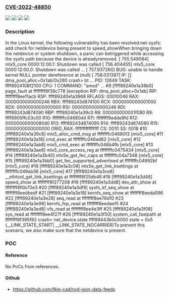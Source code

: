 ### [CVE-2022-48850](https://cve.mitre.org/cgi-bin/cvename.cgi?name=CVE-2022-48850)
![](https://img.shields.io/static/v1?label=Product&message=Linux&color=blue)
![](https://img.shields.io/static/v1?label=Version&message=&color=brightgreen)
![](https://img.shields.io/static/v1?label=Version&message=1da177e4c3f41524e886b7f1b8a0c1fc7321cac2%20&color=brightgreen)
![](https://img.shields.io/static/v1?label=Vulnerability&message=n%2Fa&color=blue)

### Description

In the Linux kernel, the following vulnerability has been resolved:net-sysfs: add check for netdevice being present to speed_showWhen bringing down the netdevice or system shutdown, a panic can betriggered while accessing the sysfs path because the device is alreadyremoved.    [  755.549084] mlx5_core 0000:12:00.1: Shutdown was called    [  756.404455] mlx5_core 0000:12:00.0: Shutdown was called    ...    [  757.937260] BUG: unable to handle kernel NULL pointer dereference at           (null)    [  758.031397] IP: [<ffffffff8ee11acb>] dma_pool_alloc+0x1ab/0x280    crash> bt    ...    PID: 12649  TASK: ffff8924108f2100  CPU: 1   COMMAND: "amsd"    ...     #9 [ffff89240e1a38b0] page_fault at ffffffff8f38c778        [exception RIP: dma_pool_alloc+0x1ab]        RIP: ffffffff8ee11acb  RSP: ffff89240e1a3968  RFLAGS: 00010046        RAX: 0000000000000246  RBX: ffff89243d874100  RCX: 0000000000001000        RDX: 0000000000000000  RSI: 0000000000000246  RDI: ffff89243d874090        RBP: ffff89240e1a39c0   R8: 000000000001f080   R9: ffff8905ffc03c00        R10: ffffffffc04680d4  R11: ffffffff8edde9fd  R12: 00000000000080d0        R13: ffff89243d874090  R14: ffff89243d874080  R15: 0000000000000000        ORIG_RAX: ffffffffffffffff  CS: 0010  SS: 0018    #10 [ffff89240e1a39c8] mlx5_alloc_cmd_msg at ffffffffc04680f3 [mlx5_core]    #11 [ffff89240e1a3a18] cmd_exec at ffffffffc046ad62 [mlx5_core]    #12 [ffff89240e1a3ab8] mlx5_cmd_exec at ffffffffc046b4fb [mlx5_core]    #13 [ffff89240e1a3ae8] mlx5_core_access_reg at ffffffffc0475434 [mlx5_core]    #14 [ffff89240e1a3b40] mlx5e_get_fec_caps at ffffffffc04a7348 [mlx5_core]    #15 [ffff89240e1a3bb0] get_fec_supported_advertised at ffffffffc04992bf [mlx5_core]    #16 [ffff89240e1a3c08] mlx5e_get_link_ksettings at ffffffffc049ab36 [mlx5_core]    #17 [ffff89240e1a3ce8] __ethtool_get_link_ksettings at ffffffff8f25db46    #18 [ffff89240e1a3d48] speed_show at ffffffff8f277208    #19 [ffff89240e1a3dd8] dev_attr_show at ffffffff8f0b70e3    #20 [ffff89240e1a3df8] sysfs_kf_seq_show at ffffffff8eedbedf    #21 [ffff89240e1a3e18] kernfs_seq_show at ffffffff8eeda596    #22 [ffff89240e1a3e28] seq_read at ffffffff8ee76d10    #23 [ffff89240e1a3e98] kernfs_fop_read at ffffffff8eedaef5    #24 [ffff89240e1a3ed8] vfs_read at ffffffff8ee4e3ff    #25 [ffff89240e1a3f08] sys_read at ffffffff8ee4f27f    #26 [ffff89240e1a3f50] system_call_fastpath at ffffffff8f395f92    crash> net_device.state ffff89443b0c0000      state = 0x5  (__LINK_STATE_START| __LINK_STATE_NOCARRIER)To prevent this scenario, we also make sure that the netdevice is present.

### POC

#### Reference
No PoCs from references.

#### Github
- https://github.com/fkie-cad/nvd-json-data-feeds

